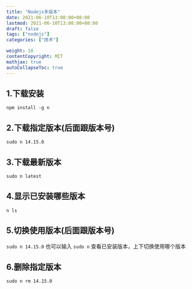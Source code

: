 ```yaml
---
title: "Nodejs多版本"
date: 2021-06-10T13:08:00+08:00
lastmod: 2021-06-10T13:08:00+08:00
draft: false
tags: ["nodejs"]
categories: ["技术"]

weight: 10
contentCopyright: MIT
mathjax: true
autoCollapseToc: true
---
```


## 1.下载安装

 `npm install -g n`

##  2.下载指定版本(后面跟版本号)

 `sudo n 14.15.0`

##  3.下载最新版本

 `sudo n latest`

##  4.显示已安装哪些版本

 `n ls`

##  5.切换使用版本(后面跟版本号)

 `sudo n 14.15.0`
 也可以输入
 `sudo n`
 查看已安装版本，上下切换使用哪个版本

##  6.删除指定版本

 `sudo n rm 14.15.0`

